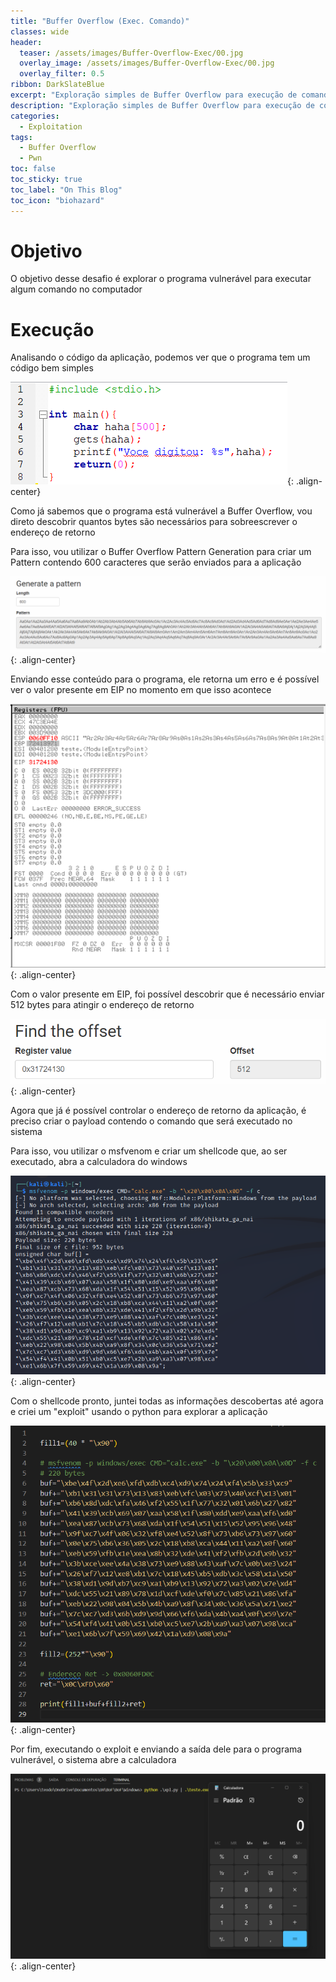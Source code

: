 ```yaml
---
title: "Buffer Overflow (Exec. Comando)"
classes: wide
header:
  teaser: /assets/images/Buffer-Overflow-Exec/00.jpg
  overlay_image: /assets/images/Buffer-Overflow-Exec/00.jpg
  overlay_filter: 0.5
ribbon: DarkSlateBlue
excerpt: "Exploração simples de Buffer Overflow para execução de comandos"
description: "Exploração simples de Buffer Overflow para execução de comandos"
categories:
  - Exploitation
tags:
  - Buffer Overflow
  - Pwn
toc: false
toc_sticky: true
toc_label: "On This Blog"
toc_icon: "biohazard"
---
```


# Objetivo

O objetivo desse desafio é explorar o programa vulnerável para executar algum comando no computador

# Execução

Analisando o código da aplicação, podemos ver que o programa tem um código bem simples
  
![](/assets/images/Buffer-Overflow-Exec/01.png){: .align-center}

Como já sabemos que o programa está vulnerável a Buffer Overflow, vou direto descobrir quantos bytes são necessários para sobreescrever o endereço de retorno

Para isso, vou utilizar o Buffer Overflow Pattern Generation para criar um Pattern contendo 600 caracteres que serão enviados para a aplicação
  
![](/assets/images/Buffer-Overflow-Exec/02.png){: .align-center}

Enviando esse conteúdo para o programa, ele retorna um erro e é possível ver o valor presente em EIP no momento em que isso acontece
  
![](/assets/images/Buffer-Overflow-Exec/03.png){: .align-center}

Com o valor presente em EIP, foi possível descobrir que é necessário enviar 512 bytes para atingir o endereço de retorno
  
![](/assets/images/Buffer-Overflow-Exec/04.png){: .align-center}

Agora que já é possível controlar o endereço de retorno da aplicação, é preciso criar o payload contendo o comando que será executado no sistema

Para isso, vou utilizar o msfvenom e criar um shellcode que, ao ser executado, abra a calculadora do windows
  
![](/assets/images/Buffer-Overflow-Exec/05.png){: .align-center}

Com o shellcode pronto, juntei todas as informações descobertas até agora e criei um "exploit" usando o python para explorar a aplicação
  
![](/assets/images/Buffer-Overflow-Exec/06.png){: .align-center}

Por fim, executando o exploit e enviando a saída dele para o programa vulnerável, o sistema abre a calculadora
  
![](/assets/images/Buffer-Overflow-Exec/07.png){: .align-center}